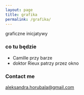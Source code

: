 ```yaml
---
layout: page
title: grafika
permalink: /grafika/
---
```


graficzne inicjatywy

### co tu będzie

- Camille przy barze
- doktor Rieux patrzy przez okno

### Contact me

[aleksandra.horubala@gmail.com](mailto:aleksandra.horubala@gmail.com)
